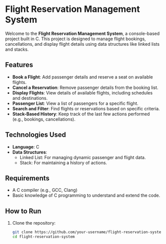 # Flight Reservation Management System

Welcome to the **Flight Reservation Management System**, a console-based project built in C. This project is designed to manage flight bookings, cancellations, and display flight details using data structures like linked lists and stacks. 

## Features

- **Book a Flight**: Add passenger details and reserve a seat on available flights.
- **Cancel a Reservation**: Remove passenger details from the booking list.
- **Display Flights**: View details of available flights, including schedules and destinations.
- **Passenger List**: View a list of passengers for a specific flight.
- **Search and Filter**: Find flights or reservations based on specific criteria.
- **Stack-Based History**: Keep track of the last few actions performed (e.g., bookings, cancellations).

## Technologies Used

- **Language**: C
- **Data Structures**: 
  - Linked List: For managing dynamic passenger and flight data.
  - Stack: For maintaining a history of actions.

## Requirements

- A C compiler (e.g., GCC, Clang)
- Basic knowledge of C programming to understand and extend the code.

## How to Run

1. Clone the repository:
   ```bash
   git clone https://github.com/your-username/flight-reservation-system.git
   cd flight-reservation-system
